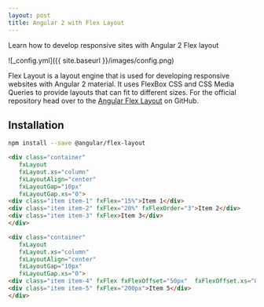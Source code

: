 ```yaml
---
layout: post
title: Angular 2 with Flex Layout
---
```


Learn how to develop responsive sites with Angular 2 Flex layout 

![_config.yml]({{ site.baseurl }}/images/config.png)

  Flex Layout is a layout engine that is used for developing responsive websites with Angular 2 material. It uses FlexBox CSS and CSS Media Queries to provide layouts that can fit to different sizes. For the official repository head over to the [Angular Flex Layout](https://github.com/angular/flex-layout) on GitHub.
  
  ## Installation
  
  ```bash
  npm install --save @angular/flex-layout
  ```
  
  ```html
  <div class="container"
     fxLayout
     fxLayout.xs="column"
     fxLayoutAlign="center"
     fxLayoutGap="10px"
     fxLayoutGap.xs="0">
  <div class="item item-1" fxFlex="15%">Item 1</div>
  <div class="item item-2" fxFlex="20%" fxFlexOrder="3">Item 2</div>
  <div class="item item-3" fxFlex>Item 3</div>
</div>

<div class="container"
     fxLayout
     fxLayout.xs="column"
     fxLayoutAlign="center"
     fxLayoutGap="10px"
     fxLayoutGap.xs="0">
  <div class="item item-4" fxFlex fxFlexOffset="50px"  fxFlexOffset.xs="0">Item 4</div>
  <div class="item item-5" fxFlex="200px">Item 5</div>
</div>
  
  ```
